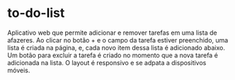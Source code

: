 # to-do-list
Aplicativo web que permite adicionar e remover tarefas em uma lista de afazeres. Ao clicar no botão + e o campo da tarefa estiver preenchido, uma lista é criada na página, e, cada novo item dessa lista é adicionado abaixo. Um botão para excluir a tarefa é criado no momento que a nova tarefa é adicionada na lista. O layout é responsivo e se adpata a dispositivos móveis.
